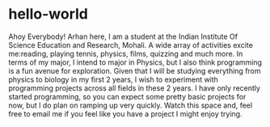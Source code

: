 # hello-world
Ahoy Everybody! Arhan here, I am a student at the Indian Institute Of Science Education and Research, Mohali. A wide array of activities excite me:reading, playing tennis, physics, films, quizzing and much more. In terms of my major, I intend to major in Physics, but I also think programming is a fun avenue for exploration. Given that I will be studying everything from physics to biology in my first 2 years, I wish to experiment with programming projects across all fields in these 2 years. I have only recently started programming, so you can expect some pretty basic projects for now, but I do plan on ramping up very quickly. Watch this space and, feel free to email me if you feel like you have a project I might enjoy trying.
